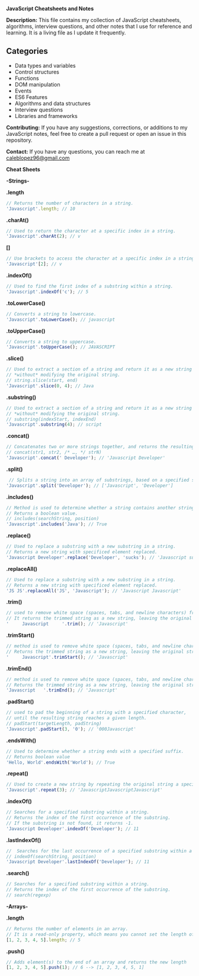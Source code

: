 **JavaScript Cheatsheets and Notes**

**Description:**
This file contains my collection of JavaScript cheatsheets, algorithms, interview questions, and other notes that I use for reference and learning. It is a living file as I update it frequently.

## Categories
* Data types and variables
* Control structures</li>
* Functions
* DOM manipulation
* Events
* ES6 Features
* Algorithms and data structures
* Interview questions
* Libraries and frameworks


**Contributing:**
If you have any suggestions, corrections, or additions to my JavaScript notes, feel free to create a pull request or open an issue in this repository.

**Contact:**
If you have any questions, you can reach me at caleblopez96@gmail.com





**Cheat Sheets**<br>

**-Strings-**<br>

**.length** 
``` js
// Returns the number of characters in a string.
'Javascript'.length; // 10
```
**.charAt()**
``` js
// Used to return the character at a specific index in a string.
'Javascript'.charAt(2); // v
```
**[]**
``` js
// Use brackets to access the character at a specific index in a string.
'Javascript'[2]; // v
```
**.indexOf()**
``` js
// Used to find the first index of a substring within a string.
'Javascript'.indexOf('c'); // 5
```
**.toLowerCase()**
``` js
// Converts a string to lowercase.
'Javascript'.toLowerCase(); // javascript
```
**.toUpperCase()**
``` js
// Converts a string to uppercase.
'Javascript'.toUpperCase(); // JAVASCRIPT
```
**.slice()**
``` js
// Used to extract a section of a string and return it as a new string
// *without* modifying the original string.
// string.slice(start, end)
'Javascript'.slice(0, 4); // Java
```
**.substring()**
``` js
// Used to extract a section of a string and return it as a new string
// *without* modifying the original string.
// substring(indexStart, indexEnd)
'Javascript'.substring(4); // script
```
**.concat()**
``` js
// Concatenates two or more strings together, and returns the resulting concatenated string.
// concat(str1, str2, /* …, */ strN)
'Javascript'.concat(' Developer'); // 'Javascript Developer'
```
**.split()**
``` js
 // Splits a string into an array of substrings, based on a specified separator string or regular expression.
'Javascript'.split('Developer'); // ['Javascript', 'Developer']
```
**.includes()**
``` js
// Method is used to determine whether a string contains another string. 
// Returns a boolean value.
// includes(searchString, position)
'Javascript'.includes('Java'); // True
```
**.replace()**
``` js
// Used to replace a substring with a new substring in a string.
// Returns a new string with specificed element replaced.
'Javascript Developer'.replace('Developer', 'sucks'); // 'Javascript sucks'
```
**.replaceAll()**
``` js
// Used to replace a substring with a new substring in a string.
// Returns a new string with specificed element replaced.
'JS JS'.replaceAll('JS', 'Javascript'); // 'Javascript Javascript'
```
**.trim()**
``` js
// used to remove white space (spaces, tabs, and newline characters) from both ends of a string.
// It returns the trimmed string as a new string, leaving the original string unchanged.
'     Javascript     '.trim(); // 'Javascript'
```
**.trimStart()**
``` js
// method is used to remove white space (spaces, tabs, and newline characters) from the beginning of a string. 
// Returns the trimmed string as a new string, leaving the original string unchanged.
'     Javascript'.trimStart(); // 'Javascript'
```
**.trimEnd()**
``` js
// method is used to remove white space (spaces, tabs, and newline characters) from the end of a string. 
// Returns the trimmed string as a new string, leaving the original string unchanged.
'Javascript   '.trimEnd(); // 'Javascript'
```
**.padStart()**
``` js
// used to pad the beginning of a string with a specified character, 
// until the resulting string reaches a given length.
// padStart(targetLength, padString)
'Javascript'.padStart(3, '0'); // '000Javascript'
```
**.endsWith()**
``` js
// Used to determine whether a string ends with a specified suffix. 
// Returns boolean value
'Hello, World'.endsWith('World'); // True
```
**.repeat()**
``` js
// Used to create a new string by repeating the original string a specified number of times.
'Javascript'.repeat(3); // 'JavascriptJavascriptJavascript'
```
**.indexOf()**
``` js
// Searches for a specified substring within a string.
// Returns the index of the first occurrence of the substring. 
// If the substring is not found, it returns -1.
'Javascript Developer'.indexOf('Developer'); // 11
```
**.lastIndexOf()**
``` js
//  Searches for the last occurrence of a specified substring within a string.
// indexOf(searchString, position)
'Javascript Developer'.lastIndexOf('Developer'); // 11
```
**.search()**
``` js
// Searches for a specified substring within a string.
// Returns the index of the first occurrence of the substring.
// search(regexp)
```


**-Arrays-**<br>

**.length**
``` js
// Returns the number of elements in an array. 
// It is a read-only property, which means you cannot set the length of an array directly using this property.
[1, 2, 3, 4, 5].length; // 5
```
**.push()**
``` js
// Adds element(s) to the end of an array and returns the new length
[1, 2, 3, 4, 5].push(1); // 6 --> [1, 2, 3, 4, 5, 1]
```
